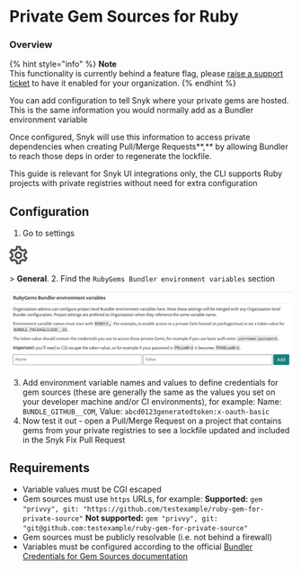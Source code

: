 # Private Gem Sources for Ruby

### **Overview**

{% hint style="info" %}
**Note**  
This functionality is currently behind a feature flag, please [raise a support ticket](https://support.snyk.io/hc/en-us/requests/new) to have it enabled for your organization.
{% endhint %}

You can add configuration to tell Snyk where your private gems are hosted. This is the same information you would normally add as a Bundler environment variable

Once configured, Snyk will use this information to access private dependencies when creating Pull/Merge Requests**,** by allowing Bundler to reach those deps in order to regenerate the lockfile.

This guide is relevant for Snyk UI integrations only, the CLI supports Ruby projects with private registries without need for extra configuration

## Configuration

1. Go to settings

![cog\_icon.png](../../.gitbook/assets/cog_icon.png)

 &gt; **General**.
2. Find the `RubyGems Bundler environment variables` section

![94445628-8fdd3980-019f-11eb-816e-2c61c5b99c5c.png](../../.gitbook/assets/94445628-8fdd3980-019f-11eb-816e-2c61c5b99c5c.png)

  
3. Add environment variable names and values to define credentials for gem sources \(these are generally the same as the values you set on your developer machine and/or CI environments\), for example: Name: `BUNDLE_GITHUB__COM`, Value: `abcd0123generatedtoken:x-oauth-basic`
4. Now test it out - open a Pull/Merge Request on a project that contains gems from your private registries to see a lockfile updated and included in the Snyk Fix Pull Request

## Requirements

* Variable values must be CGI escaped
* Gem sources must use `https` URLs, for example:  **Supported:** `gem "privvy", git: "https://github.com/testexample/ruby-gem-for-private-source"`  **Not supported:** `gem "privvy", git: "git@github.com:testexample/ruby-gem-for-private-source"`
* Gem sources must be publicly resolvable \(i.e. not behind a firewall\)
* Variables must be configured according to the official [Bundler Credentials for Gem Sources documentation](https://bundler.io/v1.16/bundle_config.html#CREDENTIALS-FOR-GEM-SOURCES)

